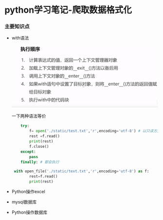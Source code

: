 # python学习笔记-爬取数据格式化

### 主要知识点

* with语法

  ![with](img\with.png)

  一下两种语法等价

  

  ```python
      try:
          f= open('./static/test.txt','r',encoding='utf-8') # 以只读方式打开
          rest =f.read()
          print(rest)
          f.close()
      except:
          pass
      finally: # 都会执行
  ```

  ```python
   with open_file('./static/text.txt','r',encoding='utf-8') as f:
          rest=f.read()
          print(rest)
  ```

* Python操作excel

  

* mysql数据库

* Python操作数据库

  

  